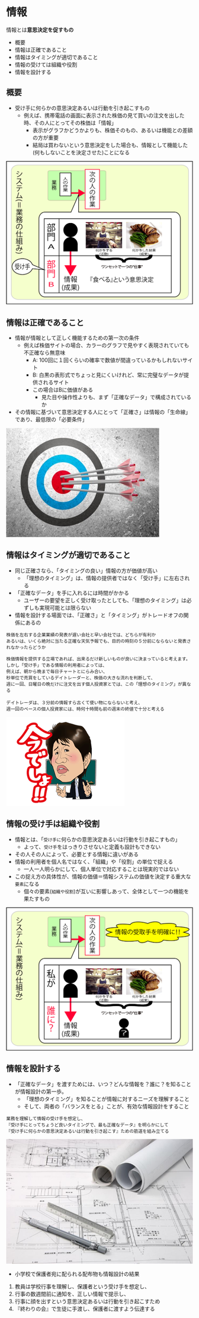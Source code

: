 # 情報

情報とは**意思決定を促すもの**

* 概要
* 情報は正確であること
* 情報はタイミングが適切であること
* 情報の受けては組織や役割
* 情報を設計する

## 概要

* 受け手に何らかの意思決定あるいは行動を引き起こすもの
    * 例えば、携帯電話の画面に表示された株価の見て買いの注文を出した時、その人にとってその株価は「情報」
        * 表示がグラフかどうかよりも、株価そのもの、あるいは機能との差額の方が重要
        * 結局は買わないという意思決定をした場合も、情報として機能した(何もしないことを決定させた)ことになる

![upstream_00](image/upstream_00.png)

## 情報は正確であること

* 情報が情報として正しく機能するための第一次の条件
    * 例えば株価サイトの場合、カラーのグラフで見やすく表現されていても不正確なら無意味
        * A: 100回に１回くらいの確率で数値が間違っているかもしれないサイト
        * B: 白黒の表形式でちょっと見にくいけれど、常に完璧なデータが提供されるサイト
        * この場合はBに価値がある
            * 見た目や操作性よりも、まず「正確なデータ」で構成されているか
* その情報に基づいて意思決定する人にとって「正確さ」は情報の「生命線」であり、最低限の「必要条件」        

![upstream_01](image/upstream_01.jpg)

## 情報はタイミングが適切であること

* 同じ正確さなら、「タイミングの良い」情報の方が価値が高い
    * 「理想のタイミング」は、情報の提供者ではなく「受け手」に左右される
* 「正確なデータ」を手に入れるには時間がかかる
    * ユーザーの要望を正しく受け取ったとしても、「理想のタイミング」は必ずしも実現可能とは限らない
* 情報を設計する場面では、「正確さ」と「タイミング」がトレードオフの関係にあるの

```text
株価を左右する企業業績の発表が遅い会社と早い会社では、どちらが有利か
あるいは、いくら絶対に当たる正確な天気予報でも、目的の時刻の５分前にならないと発表されなかったらどうか
```
```text
株価情報を提供する立場であれば、出来るだけ新しいものが良いに決まっていると考えます。
しかし「受け手」である情報の利用者によっては、
例えば、朝から晩まで毎日チャートとにらみ合い、
秒単位で売買をしているデイトレーダーと、株価の大きな流れを判断して、
週に一回、日曜日の晩だけに注文を出す個人投資家とでは、この「理想のタイミング」が異なる

デイトレーダは、３分前の情報すら古くて使い物にならないと考え、
週一回のペースの個人投資家には、時何十時間も前の週末の終値で十分と考える
```

![upstream_02](image/upstream_02.gif)

## 情報の受け手は組織や役割

* 情報とは、「`受け手に`何らかの意思決定あるいは行動を引き起こすもの」
    * よって、`受け手`をはっきりさせないと定義も設計もできない
* その人その人によって、必要とする情報に違いがある
* 情報の利用者を個人名ではなく、「組織」や「役割」の単位で捉える
    * 一人一人明らかにして、個人単位で対応することは現実的ではない
* この捉え方の具体性が、情報の価値＝情報システムの価値を決定する重大な`要素`になる
    * 個々の要素(`組織や役割`)が互いに影響しあって、全体として一つの機能を果たすもの

![upstream_03](image/upstream_03.png)

## 情報を設計する

* 「正確なデータ」を渡すためには、いつ？どんな情報を？誰に？を知ることが情報設計の第一歩。
    * 「理想のタイミング」を知ることが情報に対するニーズを理解すること
    * そして、両者の「バランスをとる」ことが、有効な情報設計をすること

```text
業務を理解して情報の受け手を想定し、
『受け手にとってちょうど良いタイミングで、最も正確なデータ』を明らかにして
『受け手に何らかの意思決定あるいは行動を引き起こす』ための筋道を組み立てる
```

![upstream_04](image/upstream_04.jpg)

* 小学校で保護者宛に配られる配布物も情報設計の結果

1. 教員は学校行事を理解し、保護者という受け手を想定し、
2. 行事の数週間前に通知を、正しい情報で提示し、
3. 行事に顔を出すという意思決定あるいは行動を引き起こすため
4. 『終わりの会』で生徒に手渡し、保護者に渡すよう伝達する
